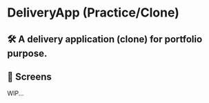 # DeliveryApp (Practice/Clone)

<h2> 🛠️ A delivery application (clone) for portfolio purpose.</h2>

<h2> 📱 Screens</h2>
WIP...
